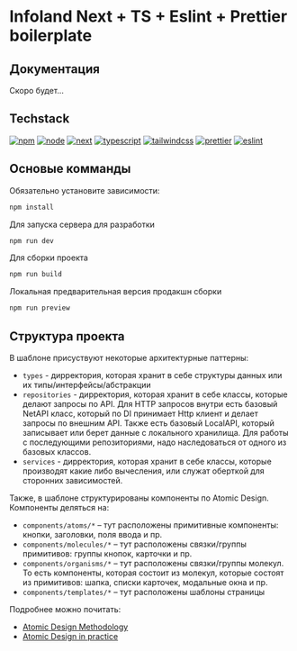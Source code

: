 # Infoland Next + TS + Eslint + Prettier boilerplate


## Документация

Скоро будет...

## Techstack

[![npm](https://img.shields.io/static/v1?label=npm&message=9.4.0&color=2c8ebb&style=for-the-badge&logo=npm)](https://www.npmjs.com//)
[![node](https://img.shields.io/static/v1?label=node&message=19.6.0&color=026E00&style=for-the-badge&logo=node.js)](https://nodejs.org/en/)
[![next](https://img.shields.io/static/v1?label=next.js&message=3.6&color=01C58E&style=for-the-badge&logo=next.js)](https://nextjs.org/docs)
[![typescript](https://img.shields.io/static/v1?label=typescript&message=5.0&color=3278C7&style=for-the-badge&logo=typescript)](https://www.typescriptlang.org/)
[![tailwindcss](https://img.shields.io/static/v1?label=tailwindcss&message=3.3&color=37BCF8&style=for-the-badge&logo=tailwindcss)](https://tailwindcss.com/)
[![prettier](https://img.shields.io/static/v1?label=prettier&message=2.8.7&color=F7B93E&style=for-the-badge&logo=prettier)](https://prettier.io/)
[![eslint](https://img.shields.io/static/v1?label=eslint&message=8.4&color=4B32C3&style=for-the-badge&logo=eslint)](https://eslint.org/)

## Основые комманды

Обязательно установите зависимости:

```bash
npm install
```

Для запуска сервера для разработки

```bash
npm run dev
```

Для сборки проекта

```bash
npm run build
```

Локальная предварительная версия продакшн сборки

```bash
npm run preview
```

## Структура проекта

В шаблоне присуствуют некоторые архитектурные паттерны:

- `types` - дирректория, которая хранит в себе структуры данных или их типы/интерфейсы/абстракции
- `repositories` - дирректория, которая хранит в себе классы, которые делают запросы по API. Для HTTP запросов внутри есть базовый NetAPI класс, который по DI принимает Http клиент и делает запросы по внешним API. Также есть базовый LocalAPI, который записывает или берет данные с локального хранилища. Для работы с последующими репозиториями, надо наследоваться от одного из базовых классов.
- `services` - дирректория, которая хранит в себе классы, которые производят какие либо вычесления, или служат оберткой для сторонних зависимостей.

Также, в шаблоне структурированы компоненты по Atomic Design. Компоненты деляться на:

- `components/atoms/*` – тут расположены примитивные компоненты: кнопки, заголовки, поля ввода и пр.
- `components/molecules/*` – тут расположены связки/группы примитивов: группы кнопок, карточки и пр.
- `components/organisms/*` – тут расположены связки/группы молекул. То есть компоненты, которая состоит из молекул, которые состоят из примитивов: шапка, списки карточек, модальные окна и пр.
- `components/templates/*` – тут расположены шаблоны страницы

Подробнее можно почитать:

- [Atomic Design Methodology](https://atomicdesign.bradfrost.com/chapter-2/)
- [Atomic Design in practice](https://blog.ippon.tech/atomic-design-in-practice/)
